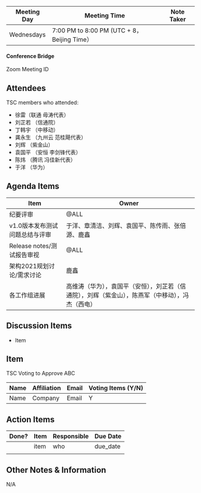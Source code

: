 | Meeting Day | Meeting Time                                | Note Taker |
| ----------- | ------------------------------------------- | ---------- |
| Wednesdays  | 7:00 PM to 8:00 PM (UTC + 8，Beijing Time） |            |

#### Conference Bridge

Zoom Meeting ID



## Attendees

TSC members who attended:

- 徐雷（联通 毋涛代表）
- 刘芷若       （信通院）     
-  丁韩宇         （中移动）    
-  龚永生        （九州云 范桂飓代表）      
-  刘辉         （紫金山）    
- 袁国平    （安恒 李剑锋代表） 
- 陈炜     （腾讯 冯佳新代表）   
-  于洋          （华为）    

## Agenda Items

| Item                           | Owner                                                        |
| ------------------------------ | ------------------------------------------------------------ |
| 纪要评审                       | @ALL                                                         |
| v1.0版本发布测试问题总结与评审 | 于洋、章清洁、刘辉、袁国平、陈传雨、张倍源、鹿鑫             |
| Release notes/测试报告审视     | @ALL                                                         |
| 架构2021规划讨论/需求讨论      | 鹿鑫                                                         |
| 各工作组进展                   | 高维涛（华为），袁国平（安恒），刘芷若（信通院），刘辉（紫金山），陈燕军（中移动），冯杰（西电） |


## Discussion Items

- Item

## Item

TSC Voting to Approve ABC

| **Name** | **Affiliation** | **Email** | **Voting Items (Y/N)** |
| -------- | --------------- | --------- | ---------------------- |
| Name     | Company         | Email     | Y                      |


## Action Items

| Done? | Item | Responsible | Due Date |
| ----- | ---- | ----------- | -------- |
|       | item | who         | due_date |
|       |      |             |          |

## Other Notes & Information

N/A